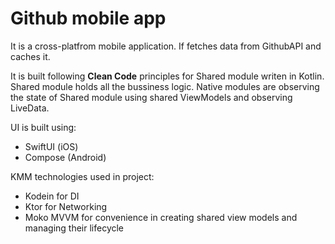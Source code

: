# Github mobile app

It is a cross-platfrom mobile application. If fetches data from GithubAPI and caches it.

It is built following **Clean Code** principles for Shared module writen in Kotlin.
Shared module holds all the bussiness logic.
Native modules are observing the state of Shared module using shared ViewModels and observing LiveData.

UI is built using:
  - SwiftUI (iOS)
  - Compose (Android)

KMM technologies used in project: 
- Kodein for DI
- Ktor for Networking
- Moko MVVM for convenience in creating shared view models and managing their lifecycle

